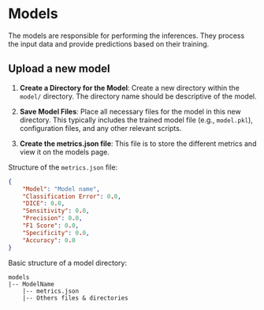 # Models

The models are responsible for performing the inferences. They process the input data and provide predictions based on their training.

## Upload a new model

1. **Create a Directory for the Model**: Create a new directory within the `model/` directory. The directory name should be descriptive of the model.

2. **Save Model Files**: Place all necessary files for the model in this new directory. This typically includes the trained model file (e.g., `model.pkl`), configuration files, and any other relevant scripts.

3. **Create the metrics.json file**: This file is to store the different metrics and view it on the models page.

Structure of the `metrics.json` file:

```json
{
    "Model": "Model name",
    "Classification Error": 0.0,
    "DICE": 0.0,
    "Sensitivity": 0.0,
    "Precision": 0.0,
    "F1 Score": 0.0,
    "Specificity": 0.0,
    "Accuracy": 0.0
}
```

Basic structure of a model directory:

```
models
|-- ModelName
    |-- metrics.json
    |-- Others files & directories
```